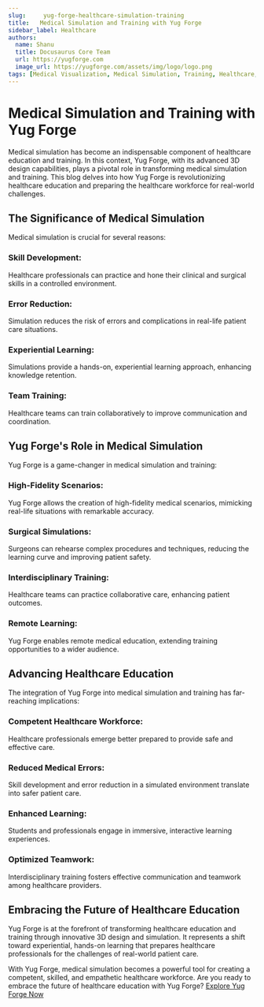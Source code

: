```yaml
---
slug:     yug-forge-healthcare-simulation-training
title:   Medical Simulation and Training with Yug Forge
sidebar_label: Healthcare
authors:
  name: Shanu
  title: Docusaurus Core Team
  url: https://yugforge.com
  image_url: https://yugforge.com/assets/img/logo/logo.png
tags: [Medical Visualization, Medical Simulation, Training, Healthcare, Yug Forge, docusaurus]
---
```


# Medical Simulation and Training with Yug Forge

Medical simulation has become an indispensable component of healthcare education and training. In this context, Yug Forge, with its advanced 3D design capabilities, plays a pivotal role in transforming medical simulation and training. This blog delves into how Yug Forge is revolutionizing healthcare education and preparing the healthcare workforce for real-world challenges.

## The Significance of Medical Simulation

Medical simulation is crucial for several reasons:

### **Skill Development**: 

Healthcare professionals can practice and hone their clinical and surgical skills in a controlled environment.

### **Error Reduction**: 

Simulation reduces the risk of errors and complications in real-life patient care situations.

### **Experiential Learning**: 

Simulations provide a hands-on, experiential learning approach, enhancing knowledge retention.

### **Team Training**: 

Healthcare teams can train collaboratively to improve communication and coordination.

## Yug Forge's Role in Medical Simulation

Yug Forge is a game-changer in medical simulation and training:

### **High-Fidelity Scenarios**: 

Yug Forge allows the creation of high-fidelity medical scenarios, mimicking real-life situations with remarkable accuracy.

### **Surgical Simulations**: 

Surgeons can rehearse complex procedures and techniques, reducing the learning curve and improving patient safety.

### **Interdisciplinary Training**: 

Healthcare teams can practice collaborative care, enhancing patient outcomes.

### **Remote Learning**: 

Yug Forge enables remote medical education, extending training opportunities to a wider audience.

## Advancing Healthcare Education

The integration of Yug Forge into medical simulation and training has far-reaching implications:

### **Competent Healthcare Workforce**: 

Healthcare professionals emerge better prepared to provide safe and effective care.

### **Reduced Medical Errors**: 

Skill development and error reduction in a simulated environment translate into safer patient care.

### **Enhanced Learning**: 

Students and professionals engage in immersive, interactive learning experiences.

### **Optimized Teamwork**: 

Interdisciplinary training fosters effective communication and teamwork among healthcare providers.

## Embracing the Future of Healthcare Education

Yug Forge is at the forefront of transforming healthcare education and training through innovative 3D design and simulation. It represents a shift toward experiential, hands-on learning that prepares healthcare professionals for the challenges of real-world patient care.

With Yug Forge, medical simulation becomes a powerful tool for creating a competent, skilled, and empathetic healthcare workforce. Are you ready to embrace the future of healthcare education with Yug Forge? [Explore Yug Forge Now](https://www.yugforge.com)
